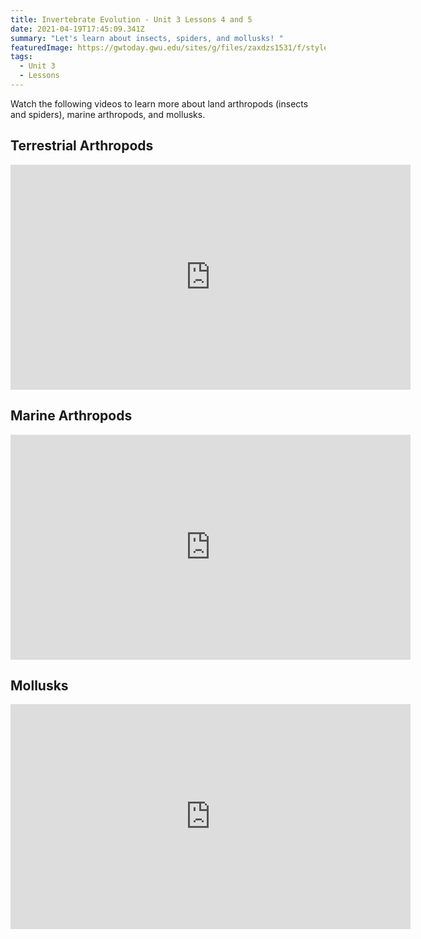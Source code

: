 ```yaml
---
title: Invertebrate Evolution - Unit 3 Lessons 4 and 5
date: 2021-04-19T17:45:09.341Z
summary: "Let's learn about insects, spiders, and mollusks! "
featuredImage: https://gwtoday.gwu.edu/sites/g/files/zaxdzs1531/f/styles/gw_editorial_article_full/public/image/Nautilus-Pic_460x300.jpg?itok=hSK44-e-
tags:
  - Unit 3
  - Lessons
---
```

Watch the following videos to learn more about land arthropods (insects and spiders), marine arthropods, and mollusks.

## Terrestrial Arthropods

<div class="youtube-container"><iframe class="responsive-iframe" title="vimeo-player" src="https://player.vimeo.com/video/37321126" width="640" height="360" frameborder="0" allowfullscreen></iframe></div>

## Marine Arthropods

<div class="youtube-container"><iframe class="responsive-iframe" title="vimeo-player" src="https://player.vimeo.com/video/37289745" width="640" height="360" frameborder="0" allowfullscreen></iframe></div>

## Mollusks

<div class="youtube-container"><iframe class="responsive-iframe" title="vimeo-player" src="https://player.vimeo.com/video/37325960" width="640" height="360" frameborder="0" allowfullscreen></iframe></div>